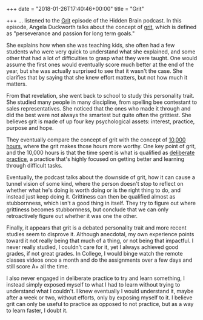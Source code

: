+++
date = "2018-01-26T17:40:46+00:00"
title = "Grit"

+++
... listened to the [Grit](https://www.npr.org/2016/04/04/472162167/the-power-and-problem-of-grit) episode of the Hidden Brain podcast. In this episode, Angela Duckworth talks about the concept of [grit](https://en.wikipedia.org/wiki/Grit_(personality_trait)), which is defined as "perseverance and passion for long term goals."

She explains how when she was teaching kids, she often had a few students who were very quick to understand what she explained, and some other that had a lot of difficulties to grasp what they were taught. One would assume the first ones would eventually score much better at the end of the year, but she was actually surprised to see that it wasn't the case. She clarifies that by saying that she knew effort matters, but not how much it matters.

From that revelation, she went back to school to study this personality trait. She studied many people in many discipline, from spelling bee contestant to sales representatives. She noticed that the ones who made it through and did the best were not always the smartest but quite often the grittiest. She believes grit is made of up four key psychological assets: interest, practice, purpose and hope.

They eventually compare the concept of grit with the concept of [10,000 hours](https://en.wikipedia.org/wiki/Outliers_(book)), where the grit makes those hours more worthy. One key point of grit, and the 10,000 hours is that the time spent is what is qualified as [deliberate practice](https://en.wikipedia.org/wiki/Practice_(learning_method)#Deliberate_practice), a practice that's highly focused on getting better and learning through difficult tasks.

Eventually, the podcast talks about the downside of grit, how it can cause a tunnel vision of some kind, where the person doesn't stop to reflect on whether what he's doing is worth doing or is the right thing to do, and instead just keep doing it. Grittiness can then be qualified almost as stubbornness, which isn't a good thing in itself. They try to figure out where grittiness becomes stubbornness, but conclude that we can only retroactively figure out whether it was one the other.

Finally, it appears that grit is a debated personality trait and more recent studies seem to disprove it. Although anecdotal, my own experience points toward it not really being that much of a thing, or not being that impactful. I never really studied, I couldn't care for it, yet I always achieved good grades, if not great grades. In College, I would binge watch the remote classes videos once a month and do the assignments over a few days and still score A+ all the time.

I also never engaged in deliberate practice to try and learn something, I instead simply exposed myself to what I had to learn without trying to understand what I couldn't. I knew eventually I would understand it, maybe after a week or two, without efforts, only by exposing myself to it. I believe grit can only be useful to practice as opposed to not practice, but as a way to learn faster, I doubt it.